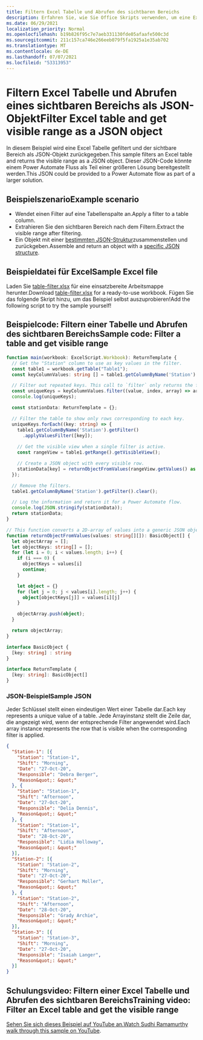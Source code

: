 ```yaml
---
title: Filtern Excel Tabelle und Abrufen des sichtbaren Bereichs
description: Erfahren Sie, wie Sie Office Skripts verwenden, um eine Excel Tabelle zu filtern und den sichtbaren Bereich als Array von Objekten abzurufen.
ms.date: 06/29/2021
localization_priority: Normal
ms.openlocfilehash: b19b826f95c7e7aeb331130fde05afaafe500c3d
ms.sourcegitcommit: 211c157ca746e266eeb079f5fa1925a1e35ab702
ms.translationtype: MT
ms.contentlocale: de-DE
ms.lasthandoff: 07/07/2021
ms.locfileid: "53313953"
---
```

# <a name="filter-excel-table-and-get-visible-range-as-a-json-object"></a><span data-ttu-id="e860e-103">Filtern Excel Tabelle und Abrufen eines sichtbaren Bereichs als JSON-Objekt</span><span class="sxs-lookup"><span data-stu-id="e860e-103">Filter Excel table and get visible range as a JSON object</span></span>

<span data-ttu-id="e860e-104">In diesem Beispiel wird eine Excel Tabelle gefiltert und der sichtbare Bereich als JSON-Objekt zurückgegeben.</span><span class="sxs-lookup"><span data-stu-id="e860e-104">This sample filters an Excel table and returns the visible range as a JSON object.</span></span> <span data-ttu-id="e860e-105">Dieser JSON-Code könnte einem Power Automate Fluss als Teil einer größeren Lösung bereitgestellt werden.</span><span class="sxs-lookup"><span data-stu-id="e860e-105">This JSON could be provided to a Power Automate flow as part of a larger solution.</span></span>

## <a name="example-scenario"></a><span data-ttu-id="e860e-106">Beispielszenario</span><span class="sxs-lookup"><span data-stu-id="e860e-106">Example scenario</span></span>

* <span data-ttu-id="e860e-107">Wendet einen Filter auf eine Tabellenspalte an.</span><span class="sxs-lookup"><span data-stu-id="e860e-107">Apply a filter to a table column.</span></span>
* <span data-ttu-id="e860e-108">Extrahieren Sie den sichtbaren Bereich nach dem Filtern.</span><span class="sxs-lookup"><span data-stu-id="e860e-108">Extract the visible range after filtering.</span></span>
* <span data-ttu-id="e860e-109">Ein Objekt mit einer [bestimmten JSON-Struktur](#sample-json)zusammenstellen und zurückgeben.</span><span class="sxs-lookup"><span data-stu-id="e860e-109">Assemble and return an object with a [specific JSON structure](#sample-json).</span></span>

## <a name="sample-excel-file"></a><span data-ttu-id="e860e-110">Beispieldatei für Excel</span><span class="sxs-lookup"><span data-stu-id="e860e-110">Sample Excel file</span></span>

<span data-ttu-id="e860e-111">Laden Sie <a href="table-filter.xlsx">table-filter.xlsx</a> für eine einsatzbereite Arbeitsmappe herunter.</span><span class="sxs-lookup"><span data-stu-id="e860e-111">Download <a href="table-filter.xlsx">table-filter.xlsx</a> for a ready-to-use workbook.</span></span> <span data-ttu-id="e860e-112">Fügen Sie das folgende Skript hinzu, um das Beispiel selbst auszuprobieren!</span><span class="sxs-lookup"><span data-stu-id="e860e-112">Add the following script to try the sample yourself!</span></span>

## <a name="sample-code-filter-a-table-and-get-visible-range"></a><span data-ttu-id="e860e-113">Beispielcode: Filtern einer Tabelle und Abrufen des sichtbaren Bereichs</span><span class="sxs-lookup"><span data-stu-id="e860e-113">Sample code: Filter a table and get visible range</span></span>

```TypeScript
function main(workbook: ExcelScript.Workbook): ReturnTemplate {
  // Get the "Station" column to use as key values in the filter.
  const table1 = workbook.getTable("Table1");
  const keyColumnValues: string [] = table1.getColumnByName('Station').getRangeBetweenHeaderAndTotal().getValues().map(value => value[0] as string);

  // Filter out repeated keys. This call to `filter` only returns the first instance of every unique element in the array.
  const uniqueKeys = keyColumnValues.filter((value, index, array) => array.indexOf(value) === index);
  console.log(uniqueKeys);

  const stationData: ReturnTemplate = {};

  // Filter the table to show only rows corresponding to each key.
  uniqueKeys.forEach((key: string) => {
    table1.getColumnByName('Station').getFilter()
      .applyValuesFilter([key]);
    
    // Get the visible view when a single filter is active.
    const rangeView = table1.getRange().getVisibleView();

    // Create a JSON object with every visible row.
    stationData[key] = returnObjectFromValues(rangeView.getValues() as string[][]);
  });

  // Remove the filters.
  table1.getColumnByName('Station').getFilter().clear();

  // Log the information and return it for a Power Automate flow.
  console.log(JSON.stringify(stationData));
  return stationData;
}

// This function converts a 2D-array of values into a generic JSON object.
function returnObjectFromValues(values: string[][]): BasicObject[] {
  let objectArray = [];
  let objectKeys: string[] = [];
  for (let i = 0; i < values.length; i++) {
    if (i === 0) {
      objectKeys = values[i]
      continue;
    }

    let object = {}
    for (let j = 0; j < values[i].length; j++) {
      object[objectKeys[j]] = values[i][j]
    }

    objectArray.push(object);
  }

  return objectArray;
}

interface BasicObject {
  [key: string] : string
}

interface ReturnTemplate {
  [key: string]: BasicObject[]
}
```

### <a name="sample-json"></a><span data-ttu-id="e860e-114">JSON-Beispiel</span><span class="sxs-lookup"><span data-stu-id="e860e-114">Sample JSON</span></span>

<span data-ttu-id="e860e-115">Jeder Schlüssel stellt einen eindeutigen Wert einer Tabelle dar.</span><span class="sxs-lookup"><span data-stu-id="e860e-115">Each key represents a unique value of a table.</span></span> <span data-ttu-id="e860e-116">Jede Arrayinstanz stellt die Zeile dar, die angezeigt wird, wenn der entsprechende Filter angewendet wird.</span><span class="sxs-lookup"><span data-stu-id="e860e-116">Each array instance represents the row that is visible when the corresponding filter is applied.</span></span>

```json
{
  "Station-1": [{
    "Station": "Station-1",
    "Shift": "Morning",
    "Date": "27-Oct-20",
    "Responsible": "Debra Berger",
    "Reason&quot;: &quot;"
  }, {
    "Station": "Station-1",
    "Shift": "Afternoon",
    "Date": "27-Oct-20",
    "Responsible": "Delia Dennis",
    "Reason&quot;: &quot;"
  }, {
    "Station": "Station-1",
    "Shift": "Afternoon",
    "Date": "28-Oct-20",
    "Responsible": "Lidia Holloway",
    "Reason&quot;: &quot;"
  }],
  "Station-2": [{
    "Station": "Station-2",
    "Shift": "Morning",
    "Date": "27-Oct-20",
    "Responsible": "Gerhart Moller",
    "Reason&quot;: &quot;"
  }, {
    "Station": "Station-2",
    "Shift": "Afternoon",
    "Date": "28-Oct-20",
    "Responsible": "Grady Archie",
    "Reason&quot;: &quot;"
  }],
  "Station-3": [{
    "Station": "Station-3",
    "Shift": "Morning",
    "Date": "27-Oct-20",
    "Responsible": "Isaiah Langer",
    "Reason&quot;: &quot;"
  }]
}
```

## <a name="training-video-filter-an-excel-table-and-get-the-visible-range"></a><span data-ttu-id="e860e-117">Schulungsvideo: Filtern einer Excel Tabelle und Abrufen des sichtbaren Bereichs</span><span class="sxs-lookup"><span data-stu-id="e860e-117">Training video: Filter an Excel table and get the visible range</span></span>

<span data-ttu-id="e860e-118">[Sehen Sie sich dieses Beispiel auf YouTube an.](https://youtu.be/Mv7BrvPq84A)</span><span class="sxs-lookup"><span data-stu-id="e860e-118">[Watch Sudhi Ramamurthy walk through this sample on YouTube](https://youtu.be/Mv7BrvPq84A).</span></span>
